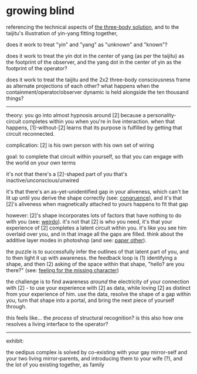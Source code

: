 # growing blind

referencing the technical aspects of [the three-body solution](../12/the-three-body-solution.md), and to the taijitu's illustration of yin-yang fitting together,

does it work to treat "yin" and "yang" as "unknown" and "known"?

does it work to treat the yin dot in the center of yang (as per the taijitu) as the footprint of the observer, and the yang dot in the center of yin as the footprint of the operator?

does it work to treat the taijitu and the 2x2 three-body consciousness frame as alternate projections of each other? what happens when the containment/operator/observer dynamic is held alongside the ten thousand things?

***

theory: you go into almost hypnosis around \[2] because a personality-circuit completes within you when you're in live interaction. when that happens, \[1]-without-\[2] learns that its purpose is fulfilled by getting that circuit reconnected.

complication: \[2] is his own person with his own set of wiring

goal: to complete that circuit within yourself, so that you can engage with the world on your own terms

it's not that there's a \[2]-shaped part of you that's inactive/unconscious/unwired

it's that there's an as-yet-unidentified gap in your aliveness, which can't be lit up until you derive the shape correctly (see: [congruence](../../03/19/congruence.md)), and it's that \[2]'s aliveness when magnetically attached to yours happens to fit that gap

however: \[2]'s shape incorporates lots of factors that have nothing to do with you (see: [weirdo](../../../2024/10/13/)). it's not that \[2] is who you need, it's that your experience of \[2] completes a latent circuit within you. it's like you see him overlaid over you, and in that image all the gaps are filled. think about the additive layer modes in photoshop (and see: [paper other](../../03/09/#paper-other)).

the puzzle is to successfully infer the outlines of that latent part of you, and to then light it up with awareness. the feedback loop is (1) identifying a shape, and then (2) asking of the space within that shape, "hello? are you there?" (see: [feeling for the missing character](../../../2022/01/feeling-for-the-missing-character.md))

the challenge is to find awareness _around_ the electricity of your connection with \[2] - to use your experience with \[2] as data, while loving \[2] as distinct from your experience of him. use the data, resolve the shape of a gap within you, turn that shape into a portal, and bring the next piece of yourself through.

this feels like... the _process_ of structural recognition? is this also how one resolves a living interface to the operator?

***

exhibit:

the oedipus complex is solved by co-existing with your gay mirror-self and your two living mirror-parents, and introducing them to your wife (?), and the lot of you existing together, as family
